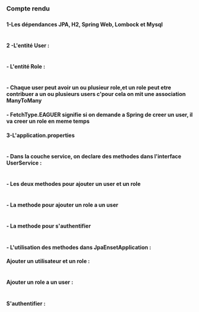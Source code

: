 <h3>Compte rendu<h3>



<h4>1-Les dépendances JPA, H2, Spring Web, Lombock et Mysql</h4>
<img src="Captures/Dependences.png" alt="">

<h4>2 -L'entité User :</h4>
<img src="Captures/EntiteUser.png" alt="">

<h4>- L'entité Role :</h4>
<img src="Captures/EntiteRole.png" alt="">

<h4>- Chaque user peut avoir un ou plusieur role,et un role peut etre contribuer a un ou plusieurs users c'pour cela on mit une association ManyToMany</h4>
<h4>- FetchType.EAGUER signifie si on demande a Spring de creer un user, il va creer un role en meme temps</h4>


<h4>3-L'application.properties </h4>
<img src="Captures/AppProp.png" alt="">

<h4>- Dans la couche service, on declare des methodes dans l'interface UserService :</h4>
<img src="Captures/CoucheService.png" alt="">

<h4>- Les deux methodes pour ajouter un user et un role </h4>
<img src="Captures/AddUser&AddRole.png" alt="">

<h4>- La methode pour ajouter un role a un user</h4>
<img src="Captures/AddRoleToUser.png" alt="">

<h4>- La methode pour s'authentifier</h4>
<img src="Captures/Authenticate.png" alt="">

<h4>- L'utilisation des methodes dans JpaEnsetApplication :</h4>

<h4>Ajouter un utilisateur et un role :</h4>
<img src="Captures/AddUser&AddRole2.png" alt="">

<h4>Ajouter un role a un user :</h4>
<img src="Captures/AddRoleToUser.png" alt="">

<h4>S'authentifier :</h4>
<img src="Captures/JpaEnsetApp2.png" alt="">














